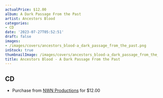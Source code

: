 ```yaml
---
actualPrice: $12.00
album: A Dark Passage From the Past
artist: Ancestors Blood
categories:
- CD
date: '2023-07-27T05:52:51'
draft: false
images:
- /images/covers/ancestors_blood-a_dark_passage_from_the_past.png
inStock: true
thumbnailImage: /images/covers/ancestors_blood-a_dark_passage_from_the_past-thumb.png
title: Ancestors Blood - A Dark Passage From the Past
---
```


## CD
* Purchase from [NWN Productions](http://shop.nwnprod.com/index.php?route=product/product&path=93&product_id=25312&sort=pd.name&order=ASC) for $12.00
